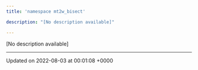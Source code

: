 ```yaml
---
title: 'namespace mt2w_bisect'

description: "[No description available]"

---
```







[No description available]






-------------------------------

Updated on 2022-08-03 at 00:01:08 +0000